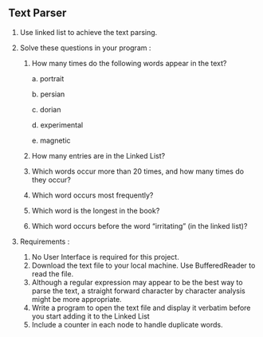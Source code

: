## Text Parser
1. Use linked list to achieve the text parsing.

2. Solve these questions in your program :

     1. How many times do the following words appear in the text?
 
         a. portrait  

         b. persian  

         c. dorian  

         d. experimental  

         e. magnetic  
         
     2. How many entries are in the Linked List?
     
     3. Which words occur more than 20 times, and how many times do they occur?
     
     4. Which word occurs most frequently?
     
     5. Which word is the longest in the book?
     
     6. Which word occurs before the word “irritating” (in the linked list)?

3. Requirements :

     1. No User Interface is required for this project.  
     2. Download the text file to your local machine. Use BufferedReader to read the file.  
     3. Although a regular expression may appear to be the best way to parse the text, a straight forward character by character analysis might be more appropriate.  
     4. Write a program to open the text file and display it verbatim before you start adding it to the Linked List
     5. Include a counter in each node to handle duplicate words.  




